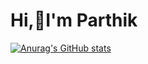 <h1>Hi,👋I'm Parthik </h1>

[![Anurag's GitHub stats](https://github-readme-stats.vercel.app/api?username=parthikdas)](https://github.com/anuraghazra/github-readme-stats)
